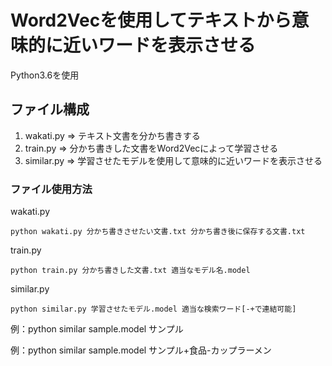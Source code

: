 # Word2Vecを使用してテキストから意味的に近いワードを表示させる
Python3.6を使用

## ファイル構成
1. wakati.py => テキスト文書を分かち書きする
1. train.py => 分かち書きした文書をWord2Vecによって学習させる
1. similar.py => 学習させたモデルを使用して意味的に近いワードを表示させる

### ファイル使用方法
wakati.py
```
python wakati.py 分かち書きさせたい文書.txt 分かち書き後に保存する文書.txt
```

train.py
```
python train.py 分かち書きした文書.txt 適当なモデル名.model
```

similar.py
```
python similar.py 学習させたモデル.model 適当な検索ワード[-+で連結可能]
```
例：python similar sample.model サンプル

例：python similar sample.model サンプル+食品-カップラーメン


